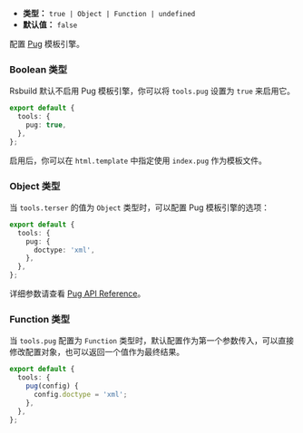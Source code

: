 - **类型：** `true | Object | Function | undefined`
- **默认值：** `false`

配置 [Pug](https://pugjs.org/) 模板引擎。

### Boolean 类型

Rsbuild 默认不启用 Pug 模板引擎，你可以将 `tools.pug` 设置为 `true` 来启用它。

```ts
export default {
  tools: {
    pug: true,
  },
};
```

启用后，你可以在 `html.template` 中指定使用 `index.pug` 作为模板文件。

### Object 类型

当 `tools.terser` 的值为 `Object` 类型时，可以配置 Pug 模板引擎的选项：

```ts
export default {
  tools: {
    pug: {
      doctype: 'xml',
    },
  },
};
```

详细参数请查看 [Pug API Reference](https://pugjs.org/api/reference.html#options)。

### Function 类型

当 `tools.pug` 配置为 `Function` 类型时，默认配置作为第一个参数传入，可以直接修改配置对象，也可以返回一个值作为最终结果。

```ts
export default {
  tools: {
    pug(config) {
      config.doctype = 'xml';
    },
  },
};
```
